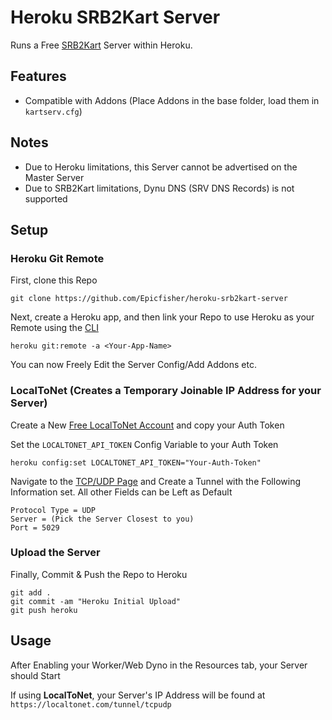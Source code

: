 # Heroku SRB2Kart Server
Runs a Free [SRB2Kart](https://github.com/STJr/Kart-Public) Server within Heroku.

## Features

* Compatible with Addons (Place Addons in the base folder, load them in `kartserv.cfg`)

## Notes

* Due to Heroku limitations, this Server cannot be advertised on the Master Server
* Due to SRB2Kart limitations, Dynu DNS (SRV DNS Records) is not supported

## Setup

### Heroku Git Remote

First, clone this Repo

```
git clone https://github.com/Epicfisher/heroku-srb2kart-server
```

Next, create a Heroku app, and then link your Repo to use Heroku as your Remote using the [CLI](https://toolbelt.heroku.com/)

```
heroku git:remote -a <Your-App-Name>
```

You can now Freely Edit the Server Config/Add Addons etc.

### LocalToNet (Creates a Temporary Joinable IP Address for your Server)

Create a New [Free LocalToNet Account](https://localtonet.com/) and copy your Auth Token

Set the `LOCALTONET_API_TOKEN` Config Variable to your Auth Token

```
heroku config:set LOCALTONET_API_TOKEN="Your-Auth-Token"
```

Navigate to the [TCP/UDP Page](https://localtonet.com/tunnel/tcpudp) and Create a Tunnel with the Following Information set. All other Fields can be Left as Default

```
Protocol Type = UDP
Server = (Pick the Server Closest to you)
Port = 5029
```

### Upload the Server

Finally, Commit & Push the Repo to Heroku

```
git add .
git commit -am "Heroku Initial Upload"
git push heroku
```

## Usage

After Enabling your Worker/Web Dyno in the Resources tab, your Server should Start

If using **LocalToNet**, your Server's IP Address will be found at `https://localtonet.com/tunnel/tcpudp` 